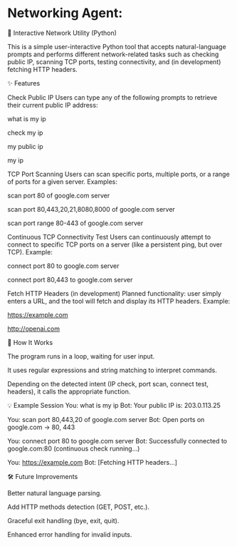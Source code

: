 # Networking Agent:

🔹 Interactive Network Utility (Python)

This is a simple user-interactive Python tool that accepts natural-language prompts and performs different network-related tasks such as checking public IP, scanning TCP ports, testing connectivity, and (in development) fetching HTTP headers.

✨ Features

Check Public IP
Users can type any of the following prompts to retrieve their current public IP address:

what is my ip

check my ip

my public ip

my ip

TCP Port Scanning
Users can scan specific ports, multiple ports, or a range of ports for a given server. Examples:

scan port 80 of google.com server

scan port 80,443,20,21,8080,8000 of google.com server

scan port range 80-443 of google.com server

Continuous TCP Connectivity Test
Users can continuously attempt to connect to specific TCP ports on a server (like a persistent ping, but over TCP). Example:

connect port 80 to google.com server

connect port 80,443 to google.com server

Fetch HTTP Headers (in development)
Planned functionality: user simply enters a URL, and the tool will fetch and display its HTTP headers.
Example:

https://example.com

http://openai.com

🚀 How It Works

The program runs in a loop, waiting for user input.

It uses regular expressions and string matching to interpret commands.

Depending on the detected intent (IP check, port scan, connect test, headers), it calls the appropriate function.

💡 Example Session
You: what is my ip
Bot: Your public IP is: 203.0.113.25

You: scan port 80,443,20 of google.com server
Bot: Open ports on google.com -> 80, 443

You: connect port 80 to google.com server
Bot: Successfully connected to google.com:80 (continuous check running...)

You: https://example.com
Bot: [Fetching HTTP headers...]

🛠️ Future Improvements

Better natural language parsing.

Add HTTP methods detection (GET, POST, etc.).

Graceful exit handling (bye, exit, quit).

Enhanced error handling for invalid inputs.
